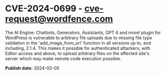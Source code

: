 # CVE-2024-0699 - cve-request@wordfence.com

The AI Engine: Chatbots, Generators, Assistants, GPT 4 and more! plugin for WordPress is vulnerable to arbitrary file uploads due to missing file type validation in the 'add_image_from_url' function in all versions up to, and including, 2.1.4. This makes it possible for authenticated attackers, with Editor access and above, to upload arbitrary files on the affected site's server which may make remote code execution possible.

**Publish date:** 2024-02-05
